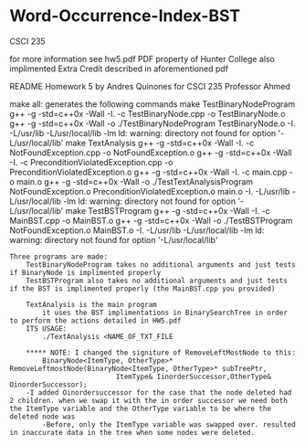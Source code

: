 # Word-Occurrence-Index-BST
CSCI 235

for more information see hw5.pdf
PDF property of Hunter College
also implimented Extra Credit described in aforementioned pdf

README 
Homework 5 by Andres Quinones for CSCI 235
Professor Ahmed

make all:
	generates the following commands 
	make TestBinaryNodeProgram
	g++ -g -std=c++0x -Wall -I.   -c TestBinaryNode.cpp -o TestBinaryNode.o
	g++ -g -std=c++0x -Wall -o ./TestBinaryNodeProgram TestBinaryNode.o -I.  -L/usr/lib -L/usr/local/lib -lm 
	ld: warning: directory not found for option '-L/usr/local/lib'
	make TextAnalysis
	g++ -g -std=c++0x -Wall -I.   -c NotFoundException.cpp -o NotFoundException.o
	g++ -g -std=c++0x -Wall -I.   -c PreconditionViolatedException.cpp -o PreconditionViolatedException.o
	g++ -g -std=c++0x -Wall -I.   -c main.cpp -o main.o
	g++ -g -std=c++0x -Wall -o ./TestTextAnalysisProgram NotFoundException.o PreconditionViolatedException.o main.o -I.  -L/usr/lib -L/usr/local/lib -lm 
	ld: warning: directory not found for option '-L/usr/local/lib'
	make TestBSTProgram
	g++ -g -std=c++0x -Wall -I.   -c MainBST.cpp -o MainBST.o
	g++ -g -std=c++0x -Wall -o ./TestBSTProgram NotFoundException.o MainBST.o -I.  -L/usr/lib -L/usr/local/lib -lm 
	ld: warning: directory not found for option '-L/usr/local/lib'

	Three programs are made:
		TestBinaryNodeProgram takes no additional arguments and just tests if BinaryNode is implimented properly
		TestBSTProgram also takes no additional arguments and just tests if the BST is implimented properly (the MainBST.cpp you provided)
		
		TextAnalysis is the main program
			it uses the BST implimentations in BinarySearchTree in order to perform the actions detailed in HW5.pdf
		ITS USAGE:
			./TextAnalysis <NAME_OF_TXT_FILE

		***** NOTE: I changed the signiture of RemoveLeftMostNode to this:
			BinaryNode<ItemType, OtherType>* RemoveLeftmostNode(BinaryNode<ItemType, OtherType>* subTreePtr,
						      ItemType& IinorderSuccessor,OtherType& OinorderSuccessor);
		-I added Oinordersuccessor for the case that the node deleted had 2 children. when we swap it with the in order successor we need both the ItemType variable and the OtherType variable to be where the deleted node was
			-Before, only the ItemType variable was swapped over. resulted in inaccurate data in the tree when some nodes were deleted.
